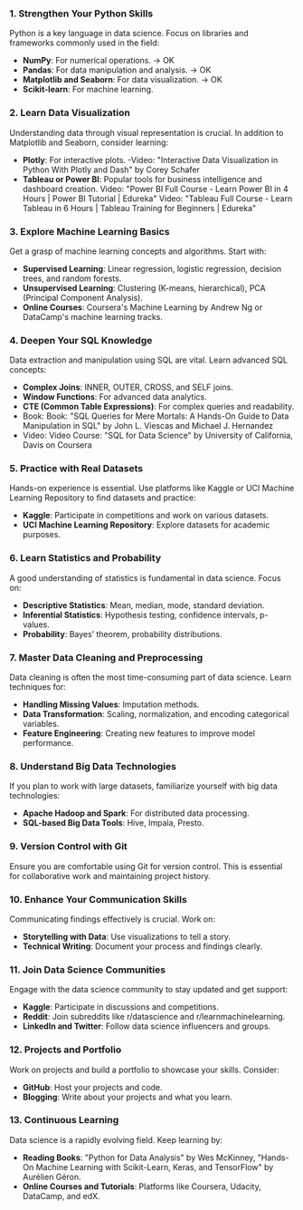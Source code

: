 ### 1. **Strengthen Your Python Skills**
Python is a key language in data science. Focus on libraries and frameworks commonly used in the field:
- **NumPy**: For numerical operations. -> OK
- **Pandas**: For data manipulation and analysis. -> OK
- **Matplotlib and Seaborn**: For data visualization. -> OK
- **Scikit-learn**: For machine learning.

### 2. **Learn Data Visualization**
Understanding data through visual representation is crucial. In addition to Matplotlib and Seaborn, consider learning:
- **Plotly**: For interactive plots.
-Video: "Interactive Data Visualization in Python With Plotly and Dash" by Corey Schafer
- **Tableau or Power BI**: Popular tools for business intelligence and dashboard creation.
Video: "Power BI Full Course - Learn Power BI in 4 Hours | Power BI Tutorial | Edureka"
Video: "Tableau Full Course - Learn Tableau in 6 Hours | Tableau Training for Beginners | Edureka"


### 3. **Explore Machine Learning Basics**
Get a grasp of machine learning concepts and algorithms. Start with:
- **Supervised Learning**: Linear regression, logistic regression, decision trees, and random forests.
- **Unsupervised Learning**: Clustering (K-means, hierarchical), PCA (Principal Component Analysis).
- **Online Courses**: Coursera's Machine Learning by Andrew Ng or DataCamp's machine learning tracks.

### 4. **Deepen Your SQL Knowledge**
Data extraction and manipulation using SQL are vital. Learn advanced SQL concepts:
- **Complex Joins**: INNER, OUTER, CROSS, and SELF joins.
- **Window Functions**: For advanced data analytics.
- **CTE (Common Table Expressions)**: For complex queries and readability.
- Book: Book: "SQL Queries for Mere Mortals: A Hands-On Guide to Data Manipulation in SQL" by John L. Viescas and Michael J. Hernandez
- Video: Video Course: "SQL for Data Science" by University of California, Davis on Coursera

### 5. **Practice with Real Datasets**
Hands-on experience is essential. Use platforms like Kaggle or UCI Machine Learning Repository to find datasets and practice:
- **Kaggle**: Participate in competitions and work on various datasets.
- **UCI Machine Learning Repository**: Explore datasets for academic purposes.

### 6. **Learn Statistics and Probability**
A good understanding of statistics is fundamental in data science. Focus on:
- **Descriptive Statistics**: Mean, median, mode, standard deviation.
- **Inferential Statistics**: Hypothesis testing, confidence intervals, p-values.
- **Probability**: Bayes’ theorem, probability distributions.

### 7. **Master Data Cleaning and Preprocessing**
Data cleaning is often the most time-consuming part of data science. Learn techniques for:
- **Handling Missing Values**: Imputation methods.
- **Data Transformation**: Scaling, normalization, and encoding categorical variables.
- **Feature Engineering**: Creating new features to improve model performance.

### 8. **Understand Big Data Technologies**
If you plan to work with large datasets, familiarize yourself with big data technologies:
- **Apache Hadoop and Spark**: For distributed data processing.
- **SQL-based Big Data Tools**: Hive, Impala, Presto.

### 9. **Version Control with Git**
Ensure you are comfortable using Git for version control. This is essential for collaborative work and maintaining project history.

### 10. **Enhance Your Communication Skills**
Communicating findings effectively is crucial. Work on:
- **Storytelling with Data**: Use visualizations to tell a story.
- **Technical Writing**: Document your process and findings clearly.

### 11. **Join Data Science Communities**
Engage with the data science community to stay updated and get support:
- **Kaggle**: Participate in discussions and competitions.
- **Reddit**: Join subreddits like r/datascience and r/learnmachinelearning.
- **LinkedIn and Twitter**: Follow data science influencers and groups.

### 12. **Projects and Portfolio**
Work on projects and build a portfolio to showcase your skills. Consider:
- **GitHub**: Host your projects and code.
- **Blogging**: Write about your projects and what you learn.

### 13. **Continuous Learning**
Data science is a rapidly evolving field. Keep learning by:
- **Reading Books**: "Python for Data Analysis" by Wes McKinney, "Hands-On Machine Learning with Scikit-Learn, Keras, and TensorFlow" by Aurélien Géron.
- **Online Courses and Tutorials**: Platforms like Coursera, Udacity, DataCamp, and edX.

